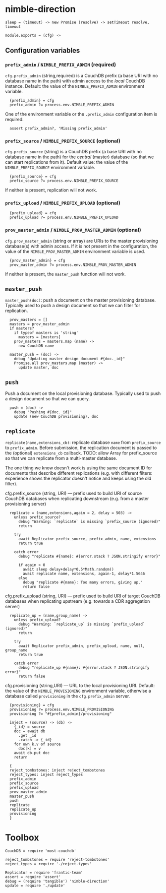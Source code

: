 nimble-direction
================

    sleep = (timeout) -> new Promise (resolve) -> setTimeout resolve, timeout

    module.exports = (cfg) ->

Configuration variables
-----------------------

### `prefix_admin` / `NIMBLE_PREFIX_ADMIN`  (required)

`cfg.prefix_admin` (string,required) is a CouchDB prefix (a base URI with no database name in the path) with admin access to the _local_ CouchDB instance. Default: the value of the `NIMBLE_PREFIX_ADMIN` environment variable.

      {prefix_admin} = cfg
      prefix_admin ?= process.env.NIMBLE_PREFIX_ADMIN

One of the environment variable or the `.prefix_admin` configuration item is required.

      assert prefix_admin?, 'Missing prefix_admin'

### `prefix_source` / `NIMBLE_PREFIX_SOURCE`  (optional)

`cfg.prefix_source` (string) is a CouchDB prefix (a base URI with no database name in the path) for the _central_ (master) database (so that we can start replications from it). Default value: the value of the `NIMBLE_PREFIX_SOURCE` environment variable.

      {prefix_source} = cfg
      prefix_source ?= process.env.NIMBLE_PREFIX_SOURCE

If neither is present, replication will not work.

### `prefix_upload` / `NIMBLE_PREFIX_UPLOAD`  (optional)

      {prefix_upload} = cfg
      prefix_upload ?= process.env.NIMBLE_PREFIX_UPLOAD

### `prov_master_admin` / `NIMBLE_PROV_MASTER_ADMIN`  (optional)

`cfg.prov_master_admin` (string or array) are URIs to the master provisioning database(s) with admin access.
If it is not present in the configuration, the value of the `NIMBLE_PROV_MASTER_ADMIN` environment variable is used.

      {prov_master_admin} = cfg
      prov_master_admin ?= process.env.NIMBLE_PROV_MASTER_ADMIN

If neither is present, the `master_push` function will not work.

`master_push`
---------------

`master_push(doc)`: push a document on the master provisioning database.
Typically used to push a design document so that we can filter for replication.

      prov_masters = []
      masters = prov_master_admin
      if masters?
        if typeof masters is 'string'
          masters = [masters]
        prov_masters = masters.map (name) ->
          new CouchDB name

      master_push = (doc) ->
        debug "Updating master design document #{doc._id}"
        Promise.all prov_masters.map (master) ->
          update master, doc

`push`
------

Push a document on the local provisioning database.
Typically used to push a design document so that we can query.

      push = (doc) ->
        debug "Pushing #{doc._id}"
        update (new CouchDB provisioning), doc

`replicate`
-----------

`replicate(name,extensions_cb)`: replicate database `name` from `prefix_source` to `prefix_admin`.
Before submission, the replication document is passed to the (optional) `extensions_cb` callback.
TODO: allow Array for prefix_source so that we can replicate from a multi-master database.

The one thing we know doesn't work is using the same document ID for documents that describe different replications (e.g. with different filters: experience shows the replicator doesn't notice and keeps using the old filter).

cfg.prefix_source (string, URI) — prefix used to build URI of source CouchDB databases when replicating downstream (e.g. from a master provisioning server)

      replicate = (name,extensions,again = 2, delay = 503) ->
        unless prefix_source?
          debug "Warning: `replicate` is missing `prefix_source (ignored)"
          return

        try
          await Replicator prefix_source, prefix_admin, name, extensions
          return true

        catch error
          debug "replicate #{name}: #{error.stack ? JSON.stringify error}"

          if again > 0
            await sleep delay+delay*0.5*Math.random()
            await replicate name, extensions, again-1, delay*1.5646
          else
            debug "replicate #{name}: Too many errors, giving up."
            return false

cfg.prefix_upload (string, URI) — prefix used to build URI of target CouchDB databases when replicating upstream (e.g. towards a CDR aggregation server)

      replicate_up = (name,group_name) ->
        unless prefix_upload?
          debug "Warning: `replicate_up` is missing `prefix_upload` (ignored)"
          return

        try
          await Replicator prefix_admin, prefix_upload, name, null, group_name
          return true

        catch error
          debug "replicate_up #{name}: #{error.stack ? JSON.stringify error}"
          return false

cfg.provisioning (string,URI) — URL to the local provisioning URI. Default: the value of the `NIMBLE_PROVISIONING` environment variable, otherwise a database called `provisioning` in the `cfg.prefix_admin` server.

      {provisioning} = cfg
      provisioning ?= process.env.NIMBLE_PROVISIONING
      provisioning ?= "#{prefix_admin}/provisioning"

      inject = (source) -> (db) ->
        {_id} = source
        doc = await db
          .get _id
          .catch -> {_id}
        for own k,v of source
          doc[k] = v
        await db.put doc
        return

      {
      reject_tombstones: inject reject_tombstones
      reject_types: inject reject_types
      prefix_admin
      prefix_source
      prefix_upload
      prov_master_admin
      master_push
      push
      replicate
      replicate_up
      provisioning
      }

Toolbox
=======

    CouchDB = require 'most-couchdb'

    reject_tombstones = require 'reject-tombstones'
    reject_types = require './reject-types'

    Replicator = require 'frantic-team'
    assert = require 'assert'
    debug = (require 'tangible') 'nimble-direction'
    update = require './update'
